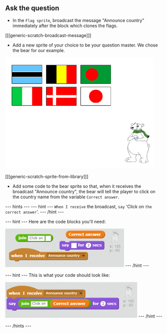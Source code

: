 ## Ask the question

+ In the `Flag sprite`, broadcast the message "Announce country" immediately after the block which clones the flags.

[[[generic-scratch-broadcast-message]]]

+ Add a new sprite of your choice to be your question master. We chose the bear for our example.

![Bear sprite](images/bear-sprite.png)

[[[generic-scratch-sprite-from-library]]]

+ Add some code to the bear sprite so that, when it receives the broadcast "Announce country", the bear will tell the player to click on the country name from the variable `Correct answer`.

--- hints ---
--- hint ---
`When I receive` the broadcast, `say` 'Click on `the correct answer`'.
--- /hint ---

--- hint ---
Here are the code blocks you'll need:

![Broadcast response hint](images/broadcast-hint.png)
--- /hint ---

--- hint ---
This is what your code should look like:

![Broadcast response solution](images/broadcast-solution.png)
--- /hint ---

--- /hints ---
